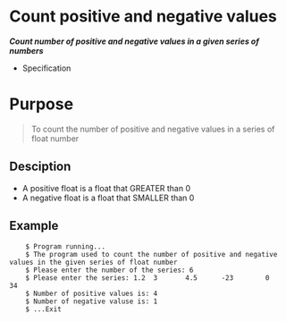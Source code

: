 
# Count positive and negative values

***Count number of positive and negative values in a given series of numbers***

* Specification

# Purpose
> To count the number of positive and negative values in a series of float number

## Desciption
- A positive float is a float that GREATER than 0
- A negative float is a float that SMALLER than 0

## Example
```
	$ Program running...
	$ The program used to count the number of positive and negative values in the given series of float number
	$ Please enter the number of the series: 6
	$ Please enter the series: 1.2 	3 		4.5 	 -23 		0 		34
	$ Number of positive values is: 4
	$ Number of negative valuse is: 1
	$ ...Exit
```